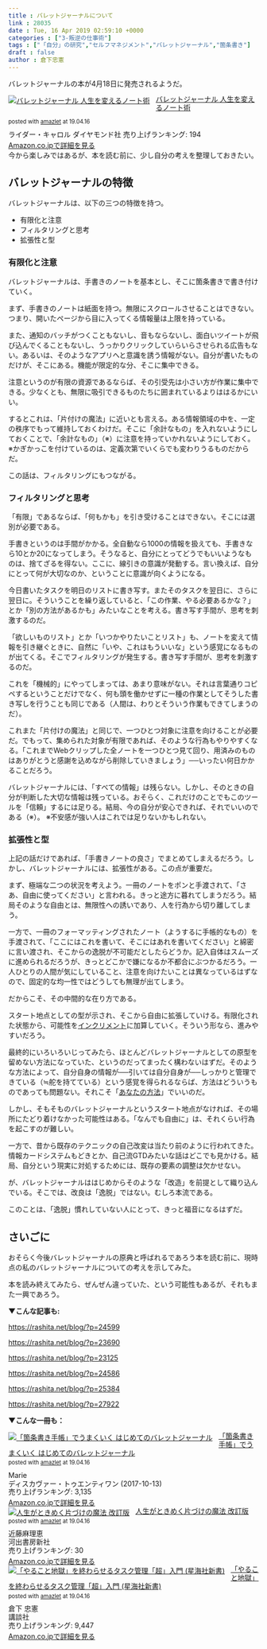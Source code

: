 ```yaml
---
title : バレットジャーナルについて
link : 28035
date : Tue, 16 Apr 2019 02:59:10 +0000
categories : ["3-叛逆の仕事術"]
tags : ["「自分」の研究","セルフマネジメント","バレットジャーナル","箇条書き"]
draft : false
author : 倉下忠憲
---
```


バレットジャーナルの本が4月18日に発売されるようだ。
<div class="amazlet-box" style="margin-bottom: 0px;">
<div class="amazlet-image" style="float: left; margin: 0px 12px 1px 0px;"><a href="http://www.amazon.co.jp/exec/obidos/ASIN/4478102678/rashita1000-22/ref=nosim/" target="_blank" rel="noopener" name="amazletlink"><img style="border: none;" src="https://images-fe.ssl-images-amazon.com/images/I/51xTZrsIrxL._SL160_.jpg" alt="バレットジャーナル 人生を変えるノート術" /></a></div>
<div class="amazlet-info" style="line-height: 120%; margin-bottom: 10px;">
<div class="amazlet-name" style="margin-bottom: 10px; line-height: 120%;">

<a href="http://www.amazon.co.jp/exec/obidos/ASIN/4478102678/rashita1000-22/ref=nosim/" target="_blank" rel="noopener" name="amazletlink">バレットジャーナル 人生を変えるノート術</a>
<div class="amazlet-powered-date" style="font-size: 80%; margin-top: 5px; line-height: 120%;">posted with <a title="amazlet" href="http://www.amazlet.com/" target="_blank" rel="noopener">amazlet</a> at 19.04.16</div>
</div>
<div class="amazlet-detail">ライダー・キャロル
ダイヤモンド社
売り上げランキング: 194</div>
<div class="amazlet-sub-info" style="float: left;">
<div class="amazlet-link" style="margin-top: 5px;"><a href="http://www.amazon.co.jp/exec/obidos/ASIN/4478102678/rashita1000-22/ref=nosim/" target="_blank" rel="noopener" name="amazletlink">Amazon.co.jpで詳細を見る</a></div>
</div>
</div>
<div class="amazlet-footer" style="clear: left;"></div>
</div>
今から楽しみではあるが、本を読む前に、少し自分の考えを整理しておきたい。
<h2>バレットジャーナルの特徴</h2>
バレットジャーナルは、以下の三つの特徴を持つ。
<ul>
 	<li>有限化と注意</li>
 	<li>フィルタリングと思考</li>
 	<li>拡張性と型</li>
</ul>
<h3>有限化と注意</h3>
バレットジャーナルは、手書きのノートを基本とし、そこに箇条書きで書き付けていく。

まず、手書きのノートは紙面を持つ。無限にスクロールさせることはできない。つまり、開いたページから目に入ってくる情報量は上限を持っている。

また、通知のバッチがつくこともないし、音もならないし、面白いツイートが飛び込んでくることもないし、うっかりクリックしていらいらさせられる広告もない。あるいは、そのようなアプリへと意識を誘う情報がない。自分が書いたものだけが、そこにある。機能が限定的な分、そこに集中できる。

注意というのが有限の資源であるならば、その引受先は小さい方が作業に集中できる。少なくとも、無限に吸引できるものたちに囲まれているよりははるかにいい。

するとこれは、「片付けの魔法」に近いとも言える。ある情報領域の中を、一定の秩序でもって維持しておくわけだ。そこに「余計なもの」を入れないようにしておくことで、「余計なもの」（※）に注意を持っていかれないようにしておく。
※かぎかっこを付けているのは、定義次第でいくらでも変わりうるものだからだ。

この話は、フィルタリングにもつながる。
<h3>フィルタリングと思考</h3>
「有限」であるならば、「何もかも」を引き受けることはできない。そこには選別が必要である。

手書きというのは手間がかかる。全自動なら1000の情報を扱えても、手書きなら10とか20になってしまう。そうなると、自分にとってどうでもいいようなものは、捨てざるを得ない。ここに、線引きの意識が発動する。言い換えば、自分にとって何が大切なのか、ということに意識が向くようになる。

今日書いたタスクを明日のリストに書き写す。またそのタスクを翌日に、さらに翌日に。そういうことを繰り返していると、「この作業、やる必要あるかな？」とか「別の方法があるかも」みたいなことを考える。書き写す手間が、思考を刺激するのだ。

「欲しいものリスト」とか「いつかやりたいことリスト」も、ノートを変えて情報を引き継ぐときに、自然に「いや、これはもういいな」という感覚になるものが出てくる。そこでフィルタリングが発生する。書き写す手間が、思考を刺激するのだ。

これを「機械的」にやってしまっては、あまり意味がない。それは言葉通りコピペするということだけでなく、何も頭を働かせずに一種の作業としてそうした書き写しを行うことも同じである（人間は、わりとそういう作業もできてしまうのだ）。

これまた「片付けの魔法」と同じで、一つひとつ対象に注意を向けることが必要だ。でもって、集められた対象が有限であれば、そのような行為もやりやすくなる。「これまでWebクリップした全ノートを一つひとつ見て回り、用済みのものはありがとうと感謝を込めながら削除していきましょう」──いったい何日かかることだろう。

バレットジャーナルには、「すべての情報」は残らない。しかし、そのときの自分が判断した大切な情報は残っている。おそらく、これだけのことでもこのツールを「信頼」するには足りる。結局、今の自分が安心できれば、それでいいのである（※）。
※不安感が強い人はこれでは足りないかもしれない。
<h3>拡張性と型</h3>
上記の話だけであれば、「手書きノートの良さ」でまとめてしまえるだろう。しかし、バレットジャーナルには、拡張性がある。この点が重要だ。

まず、極端な二つの状況を考えよう。一冊のノートをポンと手渡されて、「さあ、自由に使ってください」と言われる。きっと途方に暮れてしまうだろう。結局そのような自由とは、無限性への誘いであり、人を行為から切り離してしまう。

一方で、一冊のフォーマッティングされたノート（ようするに手帳的なもの）を手渡されて、「ここにはこれを書いて、そこにはあれを書いてください」と綿密に言い渡され、そこからの逸脱が不可能だとしたらどうか。記入自体はスムーズに進められるだろうが、きっとどこかで嫌になるか不都合にぶつかるだろう。一人ひとりの人間が気にしていること、注意を向けたいことは異なっているはずなので、固定的な均一性ではどうしても無理が出てしまう。

だからこそ、その中間的な在り方である。

スタート地点としての型が示され、そこから自由に拡張していける。有限化された状態から、可能性を<a href="https://rashita.net/blog/?p=27988">インクリメント</a>に加算していく。そういう形なら、進みやすいだろう。

最終的にいろいろいじってみたら、ほとんどバレットジャーナルとしての原型を留めない方法になっていた、というのだってまったく構わないはずだ。そのような方法によって、自分自身の情報が──引いては自分自身が──しっかりと管理できている（≒舵を持てている）という感覚を得られるならば、方法はどういうものであっても問題ない。それこそ「<a href="https://rashita.net/blog/?p=27215">あなたの方法</a>」でいいのだ。

しかし、そもそものバレットジャーナルというスタート地点がなければ、その場所にたどり着けなかった可能性はある。「なんでも自由に」は、それくらい行為を起こすのが難しい。

一方で、昔から既存のテクニックの自己改変は当たり前のように行われてきた。情報カードシステムもどきとか、自己流GTDみたいな話はどこでも見かける。結局、自分という現実に対処するためには、既存の要素の調整は欠かせない。

が、バレットジャーナルははじめからそのような「改造」を前提として織り込んでいる。そこでは、改良は「逸脱」ではない。むしろ本流である。

このことは、「逸脱」慣れしていない人にとって、きっと福音になるはずだ。

<h2>さいごに</h2>

おそらく今後バレットジャーナルの原典と呼ばれるであろう本を読む前に、現時点の私のバレットジャーナルについての考えを示してみた。

本を読み終えてみたら、ぜんぜん違っていた、という可能性もあるが、それもまた一興であろう。

<strong>▼こんな記事も:</strong>

https://rashita.net/blog/?p=24599

https://rashita.net/blog/?p=23690

https://rashita.net/blog/?p=23125

https://rashita.net/blog/?p=24586

https://rashita.net/blog/?p=25384

https://rashita.net/blog/?p=27922

<strong>▼こんな一冊も：</strong>

<div class="amazlet-box" style="margin-bottom:0px;"><div class="amazlet-image" style="float:left;margin:0px 12px 1px 0px;"><a href="http://www.amazon.co.jp/exec/obidos/ASIN/4799321811/rashita1000-22/ref=nosim/" name="amazletlink" target="_blank"><img src="https://images-fe.ssl-images-amazon.com/images/I/51nGWUD6Q1L._SL160_.jpg" alt="「箇条書き手帳」でうまくいく はじめてのバレットジャーナル" style="border: none;" /></a></div><div class="amazlet-info" style="line-height:120%; margin-bottom: 10px"><div class="amazlet-name" style="margin-bottom:10px;line-height:120%"><a href="http://www.amazon.co.jp/exec/obidos/ASIN/4799321811/rashita1000-22/ref=nosim/" name="amazletlink" target="_blank">「箇条書き手帳」でうまくいく はじめてのバレットジャーナル</a><div class="amazlet-powered-date" style="font-size:80%;margin-top:5px;line-height:120%">posted with <a href="http://www.amazlet.com/" title="amazlet" target="_blank">amazlet</a> at 19.04.16</div></div><div class="amazlet-detail">Marie <br />ディスカヴァー・トゥエンティワン (2017-10-13)<br />売り上げランキング: 3,135<br /></div><div class="amazlet-sub-info" style="float: left;"><div class="amazlet-link" style="margin-top: 5px"><a href="http://www.amazon.co.jp/exec/obidos/ASIN/4799321811/rashita1000-22/ref=nosim/" name="amazletlink" target="_blank">Amazon.co.jpで詳細を見る</a></div></div></div><div class="amazlet-footer" style="clear: left"></div></div>

<div class="amazlet-box" style="margin-bottom:0px;"><div class="amazlet-image" style="float:left;margin:0px 12px 1px 0px;"><a href="http://www.amazon.co.jp/exec/obidos/ASIN/4309287220/rashita1000-22/ref=nosim/" name="amazletlink" target="_blank"><img src="https://images-fe.ssl-images-amazon.com/images/I/414v32n8X2L._SL160_.jpg" alt="人生がときめく片づけの魔法 改訂版" style="border: none;" /></a></div><div class="amazlet-info" style="line-height:120%; margin-bottom: 10px"><div class="amazlet-name" style="margin-bottom:10px;line-height:120%"><a href="http://www.amazon.co.jp/exec/obidos/ASIN/4309287220/rashita1000-22/ref=nosim/" name="amazletlink" target="_blank">人生がときめく片づけの魔法 改訂版</a><div class="amazlet-powered-date" style="font-size:80%;margin-top:5px;line-height:120%">posted with <a href="http://www.amazlet.com/" title="amazlet" target="_blank">amazlet</a> at 19.04.16</div></div><div class="amazlet-detail">近藤麻理恵 <br />河出書房新社 <br />売り上げランキング: 30<br /></div><div class="amazlet-sub-info" style="float: left;"><div class="amazlet-link" style="margin-top: 5px"><a href="http://www.amazon.co.jp/exec/obidos/ASIN/4309287220/rashita1000-22/ref=nosim/" name="amazletlink" target="_blank">Amazon.co.jpで詳細を見る</a></div></div></div><div class="amazlet-footer" style="clear: left"></div></div>


<div class="amazlet-box" style="margin-bottom:0px;"><div class="amazlet-image" style="float:left;margin:0px 12px 1px 0px;"><a href="http://www.amazon.co.jp/exec/obidos/ASIN/4065151562/rashita1000-22/ref=nosim/" name="amazletlink" target="_blank"><img src="https://images-fe.ssl-images-amazon.com/images/I/31yz41bTULL._SL160_.jpg" alt="「やること地獄」を終わらせるタスク管理「超」入門 (星海社新書)" style="border: none;" /></a></div><div class="amazlet-info" style="line-height:120%; margin-bottom: 10px"><div class="amazlet-name" style="margin-bottom:10px;line-height:120%"><a href="http://www.amazon.co.jp/exec/obidos/ASIN/4065151562/rashita1000-22/ref=nosim/" name="amazletlink" target="_blank">「やること地獄」を終わらせるタスク管理「超」入門 (星海社新書)</a><div class="amazlet-powered-date" style="font-size:80%;margin-top:5px;line-height:120%">posted with <a href="http://www.amazlet.com/" title="amazlet" target="_blank">amazlet</a> at 19.04.16</div></div><div class="amazlet-detail">倉下 忠憲 <br />講談社 <br />売り上げランキング: 9,447<br /></div><div class="amazlet-sub-info" style="float: left;"><div class="amazlet-link" style="margin-top: 5px"><a href="http://www.amazon.co.jp/exec/obidos/ASIN/4065151562/rashita1000-22/ref=nosim/" name="amazletlink" target="_blank">Amazon.co.jpで詳細を見る</a></div></div></div><div class="amazlet-footer" style="clear: left"></div></div>


